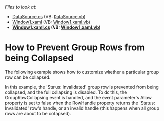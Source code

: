 <!-- default file list -->
*Files to look at*:

* [DataSource.cs](./CS/DXGrid_PreventGroupRowFromCollapsing/DataSource.cs) (VB: [DataSource.vb](./VB/DXGrid_PreventGroupRowFromCollapsing/DataSource.vb))
* [Window1.xaml](./CS/DXGrid_PreventGroupRowFromCollapsing/Window1.xaml) (VB: [Window1.xaml.vb](./VB/DXGrid_PreventGroupRowFromCollapsing/Window1.xaml.vb))
* **[Window1.xaml.cs](./CS/DXGrid_PreventGroupRowFromCollapsing/Window1.xaml.cs) (VB: [Window1.xaml.vb](./VB/DXGrid_PreventGroupRowFromCollapsing/Window1.xaml.vb))**
<!-- default file list end -->
# How to Prevent Group Rows from being Collapsed


<p>The following example shows how to customize whether a particular group row can be collapsed.</p><p>In this example, the 'Status: Invalidated' group row is prevented from being collapsed, and the full collapsing is disabled. To do this, the GroupRowCollapsing event is handled, and the event parameter's Allow property is set to false when the RowHandle property returns the 'Status: Invalidated' row's handle, or an invalid handle (this happens when all group rows are about to be collapsed).</p>

<br/>


